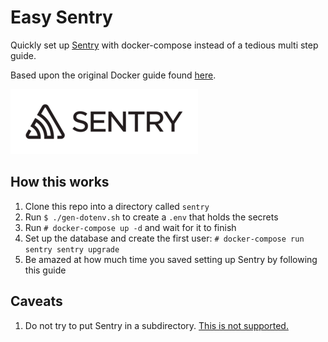 # Easy Sentry

Quickly set up [Sentry](https://github.com/getsentry/sentry) with docker-compose instead of a tedious multi step guide.

Based upon the original Docker guide found [here](https://hub.docker.com/_/sentry/).

![Sentry logo](https://raw.githubusercontent.com/docker-library/docs/831b07a52f9ff6577c915afc41af8158725829f4/sentry/logo.png)

## How this works

1. Clone this repo into a directory called `sentry`
1. Run `$ ./gen-dotenv.sh` to create a `.env` that holds the secrets
1. Run `# docker-compose up -d` and wait for it to finish
1. Set up the database and create the first user: `# docker-compose run sentry sentry upgrade`
1. Be amazed at how much time you saved setting up Sentry by following this guide

## Caveats

1. Do not try to put Sentry in a subdirectory. [This is not supported.](https://github.com/getsentry/sentry/issues/1230)
